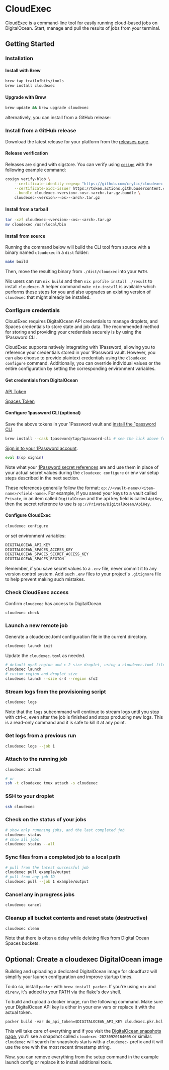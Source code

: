 # CloudExec

CloudExec is a command-line tool for easily running cloud-based jobs on DigitalOcean. Start, manage and pull the results of jobs from your terminal.

## Getting Started

### Installation

#### Install with Brew

```bash
brew tap trailofbits/tools
brew install cloudexec
```

#### Upgrade with Brew

```bash
brew update && brew upgrade cloudexec
```

alternatively, you can install from a GitHub release:

### Install from a GitHub release

Download the latest release for your platform from the [releases page](https://github.com/crytic/cloudexec/releases).

#### Release verification

Releases are signed with sigstore. You can verify using [`cosign`](https://github.com/sigstore/cosign) with the following example command:

```bash
cosign verify-blob \
    --certificate-identity-regexp "https://github.com/crytic/cloudexec.*" \
    --certificate-oidc-issuer https://token.actions.githubusercontent.com  \
    --bundle cloudexec-<version>-<os>-<arch>.tar.gz.bundle \
    cloudexec-<version>-<os>-<arch>.tar.gz
```

#### Install from a tarball

```bash
tar -xzf cloudexec-<version>-<os>-<arch>.tar.gz
mv cloudexec /usr/local/bin
```

#### Install from source

Running the command below will build the CLI tool from source with a binary named `cloudexec` in a `dist` folder:

```bash
make build
```

Then, move the resulting binary from `./dist/clouexec` into your `PATH`.

Nix users can run `nix build` and then `nix profile install ./result` to install `cloudexec`. A helper command `make nix-install` is available which performs these steps for you and also upgrades an existing version of `cloudexec` that might already be installed.

### Configure credentials

CloudExec requires DigitalOcean API credentials to manage droplets, and Spaces credentials to store state and job data. The recommended method for storing and providing your credentials securely is by using the 1Password CLI.

CloudExec supports natively integrating with 1Password, allowing you to reference your credentials stored in your 1Password vault. However, you can also choose to provide plaintext credentials using the `cloudexec configure` command. Additionally, you can override individual values or the entire configuration by setting the corresponding environment variables.

#### Get credentials from DigitalOcean

[API Token](https://cloud.digitalocean.com/account/api/tokens)

[Spaces Token](https://cloud.digitalocean.com/account/api/spaces)

#### Configure 1password CLI (optional)

Save the above tokens in your 1Password vault and [install the 1password CLI](https://developer.1password.com/docs/cli/get-started/#step-1-install-1password-cli).

```bash
brew install --cask 1password/tap/1password-cli # see the link above for installation instructions on other platforms
```

[Sign in to your 1Password account](https://developer.1password.com/docs/cli/sign-in-manually/).

```bash
eval $(op signin)
```

Note what your [1Password secret references](https://developer.1password.com/docs/cli/secret-references/) are and use them in place of your actual secret values during the `cloudexec configure` or env var setup steps described in the next section.

These references generally follow the format: `op://<vault-name>/<item-name>/<field-name>`. For example, if you saved your keys to a vault called `Private`, in an item called `DigitalOcean` and the api key field is called `ApiKey`, then the secret reference to use is `op://Private/DigitalOcean/ApiKey`.

#### Configure CloudExec

```bash
cloudexec configure
```

or set environment variables:

```bash
DIGITALOCEAN_API_KEY
DIGITALOCEAN_SPACES_ACCESS_KEY
DIGITALOCEAN_SPACES_SECRET_ACCESS_KEY
DIGITALOCEAN_SPACES_REGION
```

Remember, if you save secret values to a `.env` file, never commit it to any version control system. Add such `.env` files to your project's `.gitignore` file to help prevent making such mistakes.

### Check CloudExec access

Confirm `cloudexec` has access to DigitalOcean.

```bash
cloudexec check
```

### Launch a new remote job

Generate a cloudexec.toml configuration file in the current directory.

```bash
cloudexec launch init
```

Update the `cloudexec.toml` as needed.

```bash
# default nyc3 region and c-2 size droplet, using a cloudexec.toml file in the current directory
cloudexec launch
# custom region and droplet size
cloudexec launch --size c-4 --region sfo2
```

### Stream logs from the provisioning script

```bash
cloudexec logs
```

Note that the `logs` subcommand will continue to stream logs until you stop with ctrl-c, even after the job is finished and stops producing new logs. This is a read-only command and it is safe to kill it at any point.

### Get logs from a previous run

```bash
cloudexec logs --job 1
```

### Attach to the running job

```bash
cloudexec attach

# or
ssh -t cloudexec tmux attach -s cloudexec
```

### SSH to your droplet

```bash
ssh cloudexec
```

### Check on the status of your jobs

```bash
# show only runnning jobs, and the last completed job
cloudexec status
# show all jobs
cloudexec status --all
```

### Sync files from a completed job to a local path

```bash
# pull from the latest successful job
cloudexec pull example/output
# pull from any job ID
cloudexec pull --job 1 example/output

```

### Cancel any in progress jobs

```bash
cloudexec cancel
```

### Cleanup all bucket contents and reset state (destructive)

```bash
cloudexec clean
```

Note that there is often a delay while deleting files from Digital Ocean Spaces buckets.

## Optional: Create a cloudexec DigitalOcean image
 
Building and uploading a dedicated DigitalOcean image for cloudfuzz will simplify your launch configuration and improve startup times.

To do so, install `packer` with `brew install packer`. If you're using `nix` and `direnv`, it's added to your PATH via the flake's dev shell.

To build and upload a docker image, run the following command. Make sure your DigitalOcean API key is either in your env vars or replace it with the actual token.

`packer build -var do_api_token=$DIGITALOCEAN_API_KEY cloudexec.pkr.hcl`

This will take care of everything and if you visit the [DigitalOcean snapshots page](https://cloud.digitalocean.com/images/snapshots/droplets), you'll see a snapshot called `cloudexec-20230920164605` or similar. `cloudexec` will search for snapshots starts with a `cloudexec-` prefix and it will use the one with the most recent timestamp string.

Now, you can remove everything from the setup command in the example launch config or replace it to install additional tools.
